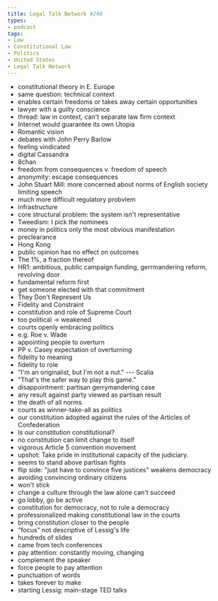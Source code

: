 ```yaml
---
title: Legal Talk Network #240
types:
- podcast
tags:
- Law
- Constitutional Law
- Politics
- United States
- Legal Talk Network
---
```


- constitutional theory in E. Europe
- same question: technical context
- enables certain freedoms or takes away certain opportunities
- lawyer with a guilty conscience
- thread: law in context, can't separate law firm context
- Internet would guarantee its own Utopia
- Romantic vision
- debates with John Perry Barlow
- feeling vindicated
- digital Cassandra
- 8chan
- freedom from consequences v. freedom of speech
- anonymity: escape consequences
- John Stuart Mill: more concerned about norms of English society limiting speech
- much more difficult regulatory probvlem
- infrastructure
- core structural problem: the system isn't representative
- Tweedism: I pick the nominees
- money in politics only the most obvious manifestation
- preclearance
- Hong Kong
- public opinion has no effect on outcomes
- The 1%, a fraction thereof
- HR1: ambitious, public campaign funding, gerrmandering reform, revolving door
- fundamental reform first
- get someone elected with that commitment
- They Don't Represent Us
- Fidelity and Constraint
- constitution and role of Supreme Court
- too political → weakened
- courts openly embracing politics
- e.g. Roe v. Wade
- appointing people to overturn 
- PP v. Casey expectation of overturning
- fidelity to meaning
- fidelity to role
- "I'm an originalist, but I'm not a nut." --- Scalia
- "That's the safer way to play this game."
- disappointment: partisan gerrymandering case
- any result against party viewed as partisan result
- the death of all norms
- courts as winner-take-all as politics
- our constitution adopted against the rules of the Articles of Confederation
- Is our constitution constitutional?
- no constitution can limit change to itself
- vigorous Article 5 convention movement
- upshot: Take pride in institutional capacity of the judiciary.
- seems to stand above partisan fights
- flip side: "just have to convince five justices" weakens democracy
- avoiding convincing ordinary citizens
- won't stick
- change a culture through the law alone can't succeed
- go lobby, go be active
- constitution for democracy, not to rule a democracy
- professionalized making constitutional law in the courts
- bring constitution closer to the people
- "focus" not descriptive of Lessig's life
- hundreds of slides
- came from tech conferences
- pay attention: constantly moving, changing
- complement the speaker
- force people to pay attention
- punctuation of words
- takes forever to make
- starting Lessig: main-stage TED talks

